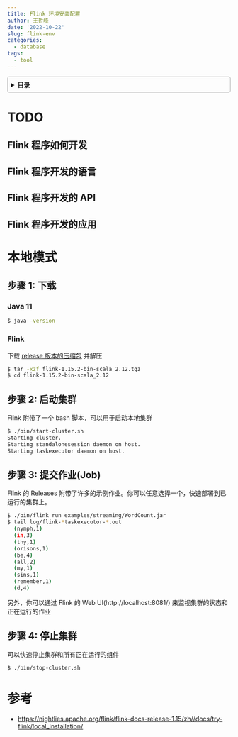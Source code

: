 ```yaml
---
title: Flink 环境安装配置
author: 王哲峰
date: '2022-10-22'
slug: flink-env
categories:
  - database
tags:
  - tool
---
```


<style>
details {
    border: 1px solid #aaa;
    border-radius: 4px;
    padding: .5em .5em 0;
}
summary {
    font-weight: bold;
    margin: -.5em -.5em 0;
    padding: .5em;
}
details[open] {
    padding: .5em;
}
details[open] summary {
    border-bottom: 1px solid #aaa;
    margin-bottom: .5em;
}
</style>

<details><summary>目录</summary><p>

- [TODO](#todo)
  - [Flink 程序如何开发](#flink-程序如何开发)
  - [Flink 程序开发的语言](#flink-程序开发的语言)
  - [Flink 程序开发的 API](#flink-程序开发的-api)
  - [Flink 程序开发的应用](#flink-程序开发的应用)
- [本地模式](#本地模式)
  - [步骤 1: 下载](#步骤-1-下载)
    - [Java 11](#java-11)
    - [Flink](#flink)
  - [步骤 2: 启动集群](#步骤-2-启动集群)
  - [步骤 3: 提交作业(Job)](#步骤-3-提交作业job)
  - [步骤 4: 停止集群](#步骤-4-停止集群)
- [参考](#参考)
</p></details><p></p>

# TODO

## Flink 程序如何开发

## Flink 程序开发的语言

## Flink 程序开发的 API

## Flink 程序开发的应用


# 本地模式

## 步骤 1: 下载

### Java 11

```bash
$ java -version
```

### Flink

下载 [release 版本的压缩包](https://flink.apache.org/zh/downloads.html) 并解压 

```bash
$ tar -xzf flink-1.15.2-bin-scala_2.12.tgz
$ cd flink-1.15.2-bin-scala_2.12
```

## 步骤 2: 启动集群

Flink 附带了一个 bash 脚本，可以用于启动本地集群

```bash
$ ./bin/start-cluster.sh
Starting cluster.
Starting standalonesession daemon on host.
Starting taskexecutor daemon on host.
```

## 步骤 3: 提交作业(Job)

Flink 的 Releases 附带了许多的示例作业。你可以任意选择一个，快速部署到已运行的集群上。

```bash
$ ./bin/flink run examples/streaming/WordCount.jar
$ tail log/flink-*taskexecutor-*.out
  (nymph,1)
  (in,3)
  (thy,1)
  (orisons,1)
  (be,4)
  (all,2)
  (my,1)
  (sins,1)
  (remember,1)
  (d,4)
```

另外，你可以通过 Flink 的 Web UI(http://localhost:8081/) 来监视集群的状态和正在运行的作业

## 步骤 4: 停止集群

可以快速停止集群和所有正在运行的组件

```bash
$ ./bin/stop-cluster.sh
```

# 参考

* https://nightlies.apache.org/flink/flink-docs-release-1.15/zh//docs/try-flink/local_installation/